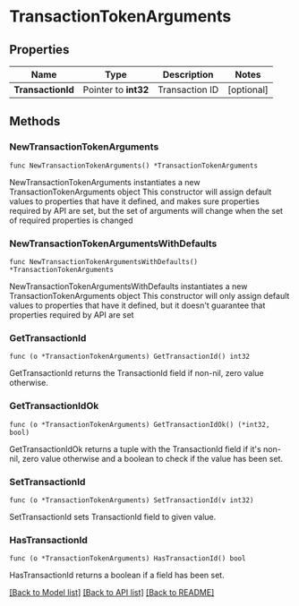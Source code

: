# TransactionTokenArguments

## Properties

Name | Type | Description | Notes
------------ | ------------- | ------------- | -------------
**TransactionId** | Pointer to **int32** | Transaction ID | [optional] 

## Methods

### NewTransactionTokenArguments

`func NewTransactionTokenArguments() *TransactionTokenArguments`

NewTransactionTokenArguments instantiates a new TransactionTokenArguments object
This constructor will assign default values to properties that have it defined,
and makes sure properties required by API are set, but the set of arguments
will change when the set of required properties is changed

### NewTransactionTokenArgumentsWithDefaults

`func NewTransactionTokenArgumentsWithDefaults() *TransactionTokenArguments`

NewTransactionTokenArgumentsWithDefaults instantiates a new TransactionTokenArguments object
This constructor will only assign default values to properties that have it defined,
but it doesn't guarantee that properties required by API are set

### GetTransactionId

`func (o *TransactionTokenArguments) GetTransactionId() int32`

GetTransactionId returns the TransactionId field if non-nil, zero value otherwise.

### GetTransactionIdOk

`func (o *TransactionTokenArguments) GetTransactionIdOk() (*int32, bool)`

GetTransactionIdOk returns a tuple with the TransactionId field if it's non-nil, zero value otherwise
and a boolean to check if the value has been set.

### SetTransactionId

`func (o *TransactionTokenArguments) SetTransactionId(v int32)`

SetTransactionId sets TransactionId field to given value.

### HasTransactionId

`func (o *TransactionTokenArguments) HasTransactionId() bool`

HasTransactionId returns a boolean if a field has been set.


[[Back to Model list]](../README.md#documentation-for-models) [[Back to API list]](../README.md#documentation-for-api-endpoints) [[Back to README]](../README.md)


